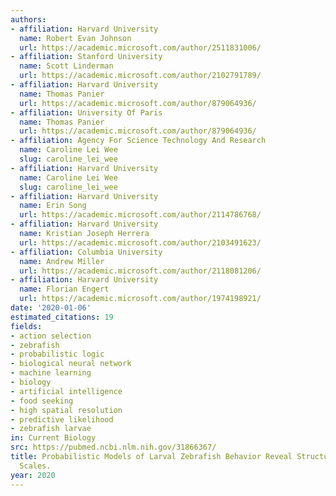 ```yaml
---
authors:
- affiliation: Harvard University
  name: Robert Evan Johnson
  url: https://academic.microsoft.com/author/2511831006/
- affiliation: Stanford University
  name: Scott Linderman
  url: https://academic.microsoft.com/author/2102791789/
- affiliation: Harvard University
  name: Thomas Panier
  url: https://academic.microsoft.com/author/879064936/
- affiliation: University Of Paris
  name: Thomas Panier
  url: https://academic.microsoft.com/author/879064936/
- affiliation: Agency For Science Technology And Research
  name: Caroline Lei Wee
  slug: caroline_lei_wee
- affiliation: Harvard University
  name: Caroline Lei Wee
  slug: caroline_lei_wee
- affiliation: Harvard University
  name: Erin Song
  url: https://academic.microsoft.com/author/2114786768/
- affiliation: Harvard University
  name: Kristian Joseph Herrera
  url: https://academic.microsoft.com/author/2103491623/
- affiliation: Columbia University
  name: Andrew Miller
  url: https://academic.microsoft.com/author/2118081206/
- affiliation: Harvard University
  name: Florian Engert
  url: https://academic.microsoft.com/author/1974198921/
date: '2020-01-06'
estimated_citations: 19
fields:
- action selection
- zebrafish
- probabilistic logic
- biological neural network
- machine learning
- biology
- artificial intelligence
- food seeking
- high spatial resolution
- predictive likelihood
- zebrafish larvae
in: Current Biology
src: https://pubmed.ncbi.nlm.nih.gov/31866367/
title: Probabilistic Models of Larval Zebrafish Behavior Reveal Structure on Many
  Scales.
year: 2020
---
```

